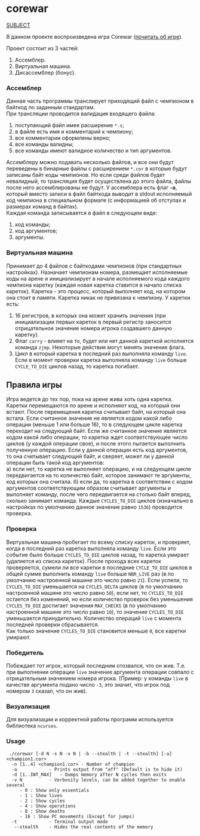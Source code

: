 # corewar

[SUBJECT](https://github.com/go0h/corewar/blob/master/corewar.en.pdf)

В данном проекте воспроизведена игра Corewar ([почитать об игре](http://www.codenet.ru/progr/asm/Core-Wars.php)).

Проект состоит из 3 частей:  
1. Ассемблер.  
2. Виртуальная машина.
3. Дисассемблер (бонус).

### Ассемблер
Данная часть программы транслирует приходящий файл с чемпионом в байткод по заданным стандартам.  
При трансляции проводится валидация входящего файла:  
1. поступающий файл имее расширение ```*.s```;
2. в файле есть имя и комментарий к чемпиону; 
3. все комментарии оформлены верно;
4. все команды валидны;
5. все команды имеют валидное количество и тип аргументов.

Ассемблеру можно подавать несколько файлов, и все они будут переведены в бинарные файлы с расширением ```*.cor``` в которые будут записаны байт коды чемпионов. Но если среди файлов будет невалидный, то трансляция будет осуществлена до этого файла, файлы после него ассемблированы не будут.
У ассемблера есть флаг **-а**, который вместо записи в файл байткода выводит в stdout исполняемый код чемпиона в специальном формате (с информацией об отступах и размерах команд в байтах).  
Каждая команда записывается в файл в следующем виде: 
 1. код команды;
 2. код аргументов;
 3. аргументы.

### Виртуальная машина
Принимает до 4 файлов с байткодами чемпионов (при стандартных настройках). Назначает чемпионам номера, размещает исполняемые коды на арене и инициализирует в начале исполняемого кода каждого чемпиона каретку (каждая новая каретка ставится в начало списка кареток). Каретка - это процесс, который выполняет код, на котором она стоит в памяти. Каретка никак не привязана к чемпиону. 
У каретки есть:  
1) 16 регистров, в которых она может хранить значения (при инициализации первых кареток в первый регистр заносится отрицательное значение номера игрока создавшего данную каретку).
2) Флаг ```carry``` - влияет на то, будет или нет данной кареткой исполнятся команда ```zjmp```. Некоторые действия могут менять значение флага.
3) Цикл в который каретка в последний раз выполняла команду ```live```. Если в момент проверки каретка выполняла команду ```live``` больше ```CYCLE_TO_DIE``` циклов назад, то каретка погибает.

## Правила игры
Игра ведется до тех пор, пока на арене жива хоть одна каретка. Каретки перемещаются по арене и исполняют код, на который они встают. После перемещения каретка считывает байт, на который она встала. Если считанное значение не является кодом какой либо операции (меньше 1 или больше 16), то в следующем цикле каретка переходит на следующий байт. Если же считанное значение является кодом какой либо операции, то каретка ждет соответствующее число циклов (у каждой операции свое), и после этого пытается выполнить полученную операцию. Если у данной операции есть код аргументов, то она считывает следующий байт, и сверяет, может ли у данной операции быть такой код аргументов:  
  а) если нет, то каретка не выполняет операцию, и на следующем цикле передвигается на то количество байт, которое занимают те аргументы, код которых она считала.
  б) если да, то каретка в соответствии с кодом аргументов соответствующим образом считывает аргументы и выполняет команду, после чего передвигается на столько байт вперед, сколько занимает команда.
Каждые ```CYCLES_TO_DIE``` циклов (изначально в настройках по умолчанию данное значение равно ```1536```) проводится проверка.  

### Проверка
Виртуальная машина пробегает по всему списку кареток, и проверяет, когда в последний раз каретка выполняла команду ```live```. Если это событие было больше ```CYCLES_TO_DIE``` циклов назад, то каретка умирает (удаляется из списка кареток). После прохода всех кареток проверяется, сумели ли все каретки в последние ```CYCLE_TO_DIE``` циклов в общей сумме выполнить команду ```live``` больше ```NBR_LIVE``` раз (в по умолчанию настроенной машине это число равно ```21```). Если успели, то ```CYCLES_TO_DIE``` уменьшается на ```CYCLES_DELTA``` циклов (в по умолчанию настроенной машине это число равно ```50```), если нет, то ```CYCLES_TO_DIE``` остается без изменений, но если количество проверок без уменьшения ```CYCLES_TO_DIE``` достигает значения ```MAX_CHECKS``` (в по умолчанию настроенной машине это число равно ```10```), то значение ```CYCLES_TO_DIE``` уменьшается принудительно. Количество операций ```live``` с момента последней проверки сбрасывается.  
Как только значение ```CYCLES_TO_DIE``` становится меньше ```0```, все каретки умирают.

### Победитель
Побеждает тот игрок, который последним отозвался, что он жив. Т.е. при выполнении операции ```live``` значение аргумента операции совпало с отрицательным значением номера игрока. (Пример: у команды ```live``` в качестве аргумента подано число ```-3```, это значит, что игрок под номером ```3``` сказал, что он жив). 

### Визуализация
Для визуализации и корректной работы программ используется библиотека ```ncurses```.

### Usage
```
 ./corewar [-d N -s N -v N | -b --stealth | -t --stealth] [-a] <champion1.cor>
  -n [1..4] <champion1.cor>	- Number of champion
  -a			- Prints output from "aff" (Default is to hide it)
  -d [1..INT_MAX]	- Dumps memory after N cycles then exits
  -v N			- Verbosity levels, can be added together to enable several
     - 0 : Show only essentials
     - 1 : Show lives
     - 2 : Show cycles
     - 4 : Show operations
     - 8 : Show deaths
     - 16 : Show PC movements (Except for jumps)
  -t			- Terminal output mode
   --stealth	- Hides the real contents of the memory
```

